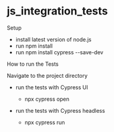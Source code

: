# js_integration_tests

Setup

- install latest version of node.js
- run npm install
- run npm install cypress --save-dev

How to run the Tests

Navigate to the project directory

- run the tests with Cypress UI

    - npx cypress open

- run the tests with Cypress headless

    - npx cypress run